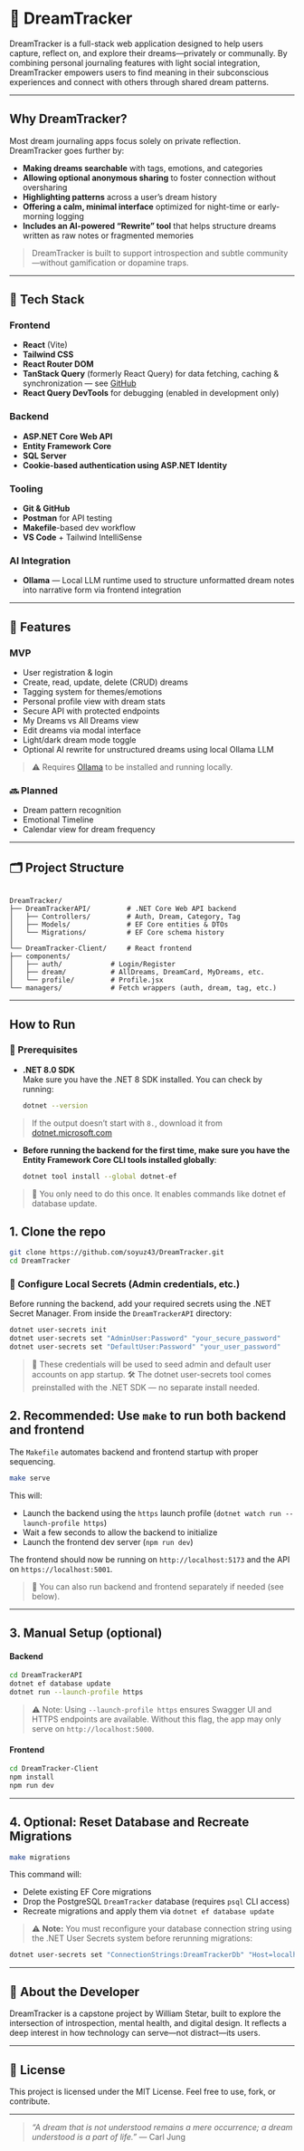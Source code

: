 # 🌙 DreamTracker

DreamTracker is a full-stack web application designed to help users capture, reflect on, and explore their dreams—privately or communally. By combining personal journaling features with light social integration, DreamTracker empowers users to find meaning in their subconscious experiences and connect with others through shared dream patterns.

---

## Why DreamTracker?

Most dream journaling apps focus solely on private reflection. DreamTracker goes further by:

- **Making dreams searchable** with tags, emotions, and categories
- **Allowing optional anonymous sharing** to foster connection without oversharing
- **Highlighting patterns** across a user’s dream history
- **Offering a calm, minimal interface** optimized for night-time or early-morning logging
- **Includes an AI-powered “Rewrite” tool** that helps structure dreams written as raw notes or fragmented memories

> DreamTracker is built to support introspection and subtle community—without gamification or dopamine traps.

---

## 🔧 Tech Stack

### Frontend
- **React** (Vite)  
- **Tailwind CSS**  
- **React Router DOM**  
- **TanStack Query** (formerly React Query) for data fetching, caching & synchronization — see [GitHub](https://github.com/TanStack/query)  
- **React Query DevTools** for debugging (enabled in development only)  

### Backend
- **ASP.NET Core Web API**  
- **Entity Framework Core**  
- **SQL Server**  
- **Cookie-based authentication using ASP.NET Identity**

### Tooling
- **Git & GitHub**  
- **Postman** for API testing  
- **Makefile**-based dev workflow  
- **VS Code** + Tailwind IntelliSense  

### AI Integration
- **Ollama** — Local LLM runtime used to structure unformatted dream notes into narrative form via frontend integration

---


## 🚀 Features

### MVP
- User registration & login
- Create, read, update, delete (CRUD) dreams
- Tagging system for themes/emotions
- Personal profile view with dream stats
- Secure API with protected endpoints
- My Dreams vs All Dreams view
- Edit dreams via modal interface
- Light/dark dream mode toggle
- Optional AI rewrite for unstructured dreams using local Ollama LLM
> ⚠️ Requires [Ollama](https://ollama.com) to be installed and running locally.

### 🔜 Planned
- Dream pattern recognition
- Emotional Timeline 
- Calendar view for dream frequency

---

## 🗂 Project Structure

```

DreamTracker/
├── DreamTrackerAPI/         # .NET Core Web API backend
│   ├── Controllers/         # Auth, Dream, Category, Tag
│   ├── Models/              # EF Core entities & DTOs
│   └── Migrations/          # EF Core schema history
│
└── DreamTracker-Client/     # React frontend
├── components/
│   ├── auth/            # Login/Register
│   ├── dream/           # AllDreams, DreamCard, MyDreams, etc.
│   └── profile/         # Profile.jsx
└── managers/            # Fetch wrappers (auth, dream, tag, etc.)

```

---


## How to Run

### 🔧 Prerequisites

* **.NET 8.0 SDK**  
  Make sure you have the .NET 8 SDK installed. You can check by running:

  ```bash
  dotnet --version
  ```
> If the output doesn’t start with `8.`, download it from [dotnet.microsoft.com](https://dotnet.microsoft.com/en-us/download/dotnet/8.0)

* **Before running the backend for the first time, make sure you have the Entity Framework Core CLI tools installed globally**:

    ```bash
    dotnet tool install --global dotnet-ef
    ```
>📝 You only need to do this once. It enables commands like dotnet ef database update.


## 1. Clone the repo
```bash
git clone https://github.com/soyuz43/DreamTracker.git
cd DreamTracker
```

### 🔐 Configure Local Secrets (Admin credentials, etc.)

Before running the backend, add your required secrets using the .NET Secret Manager. From inside the `DreamTrackerAPI` directory:

```bash
dotnet user-secrets init
dotnet user-secrets set "AdminUser:Password" "your_secure_password"
dotnet user-secrets set "DefaultUser:Password" "your_user_password"
```

> 📝 These credentials will be used to seed admin and default user accounts on app startup. 
> 🛠️ The dotnet user-secrets tool comes preinstalled with the .NET SDK — no separate install needed.

## 2. Recommended: Use `make` to run both backend and frontend

The `Makefile` automates backend and frontend startup with proper sequencing.

```bash
make serve
```

This will:

* Launch the backend using the `https` launch profile (`dotnet watch run --launch-profile https`)
* Wait a few seconds to allow the backend to initialize
* Launch the frontend dev server (`npm run dev`)

The frontend should now be running on `http://localhost:5173` and the API on `https://localhost:5001`.

> 📝 You can also run backend and frontend separately if needed (see below).

---

## 3. Manual Setup (optional)

#### Backend

```bash
cd DreamTrackerAPI
dotnet ef database update
dotnet run --launch-profile https
```

> ⚠️ Note: Using `--launch-profile https` ensures Swagger UI and HTTPS endpoints are available. Without this flag, the app may only serve on `http://localhost:5000`.

#### Frontend

```bash
cd DreamTracker-Client
npm install
npm run dev
```

---

## 4. Optional: Reset Database and Recreate Migrations

```bash
make migrations
```

This command will:

* Delete existing EF Core migrations
* Drop the PostgreSQL `DreamTracker` database (requires `psql` CLI access)
* Recreate migrations and apply them via `dotnet ef database update`

> ⚠️ **Note:** You must reconfigure your database connection string using the .NET User Secrets system before rerunning migrations:

```bash
dotnet user-secrets set "ConnectionStrings:DreamTrackerDb" "Host=localhost;Port=5432;Username=postgres;Password=your_password;Database=DreamTracker"
```




---

## 👤 About the Developer

DreamTracker is a capstone project by William Stetar, built to explore the intersection of introspection, mental health, and digital design. It reflects a deep interest in how technology can serve—not distract—its users.

---

## 📄 License

This project is licensed under the MIT License. Feel free to use, fork, or contribute.

---

> *“A dream that is not understood remains a mere occurrence; a dream understood is a part of life.”*
> — Carl Jung



